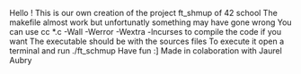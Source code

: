 Hello !
This is our own creation of the project ft_shmup of 42 school
The makefile almost work but unfortunatly something may have gone wrong
You can use cc *.c -Wall -Werror -Wextra -lncurses to compile the code if you want
The executable should be with the sources files
To execute it open a terminal and run ./ft_schmup
Have fun :]
Made in colaboration with Jaurel Aubry

